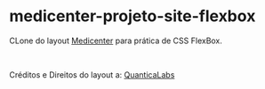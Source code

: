 # medicenter-projeto-site-flexbox

CLone do layout <a href="https://preview.themeforest.net/item/medicenter-responsive-medical-health-template/full_screen_preview/4000598">Medicenter</a> para prática de CSS FlexBox.

<br />

Créditos e Direitos do layout a: <a href="https://quanticalabs.com/home/">QuanticaLabs</a>
